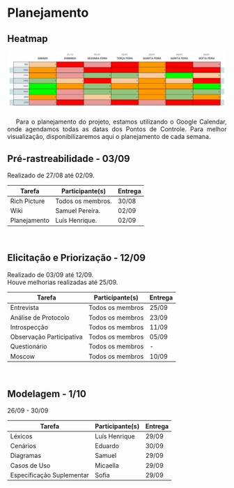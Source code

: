 # Planejamento
<div class="line"></div>

## Heatmap
<img src="../assets/Heatmap.png">


<p align="justify">&emsp;
Para o planejamento do projeto, estamos utilizando o Google Calendar, onde agendamos todas as datas dos Pontos de Controle. Para melhor visualização, disponibilizaremos aqui o planejamento de cada semana.
<br>

</p>

## Pré-rastreabilidade - 03/09
Realizado de 27/08 até 02/09.


|Tarefa|Participante(s)|Entrega|
|--|---------|------|
|Rich Picture|Todos os membros.| 30/08|
|Wiki|Samuel Pereira.|02/09|
|Planejamento|Luís Henrique.|02/09|

<br>

## Elicitação e Priorização - 12/09 
Realizado de 03/09 até 12/09.
<br>
Houve melhorias realizadas até 25/09.

|Tarefa|Participante(s)|Entrega|
|--|---------|------|
|Entrevista|Todos os membros| 25/09|
|Análise de Protocolo|Todos os membros|23/09|
|Introspecção|Todos os membros|11/09|
|Observação Participativa|Todos os membros|05/09|
|Questionário|Todos os membros| - | 
|Moscow|Todos os membros|10/09|
<br>

## Modelagem - 1/10 
26/09 - 30/09

|Tarefa|Participante(s)|Entrega|
|--|---------|------|
|Léxicos|Luís Henrique|29/09 |
|Cenários|Eduardo|30/09|
|Diagramas|Samuel|29/09|
|Casos de Uso|Micaella|29/09|
|Especificação Suplementar|Sofia|29/09|